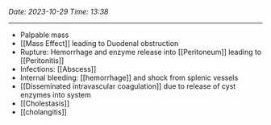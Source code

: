 *Date: 2023-10-29*
*Time: 13:38* 

---
- Palpable mass
- [[Mass Effect]] leading to Duodenal obstruction 
- Rupture: Hemorrhage and enzyme release into [[Peritoneum]] leading to [[Peritonitis]]
- Infections: [[Abscess]] 
- Internal bleeding: [[hemorrhage]] and shock from splenic vessels 
- [[Disseminated intravascular coagulation]] due to release of cyst enzymes into system
- [[Cholestasis]] 
- [[cholangitis]]





